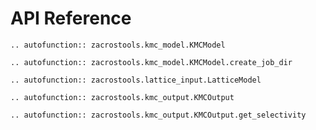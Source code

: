 # API Reference

```{eval-rst}
.. autofunction:: zacrostools.kmc_model.KMCModel
```

```{eval-rst}
.. autofunction:: zacrostools.kmc_model.KMCModel.create_job_dir
```

```{eval-rst}
.. autofunction:: zacrostools.lattice_input.LatticeModel
```

```{eval-rst}
.. autofunction:: zacrostools.kmc_output.KMCOutput
```

```{eval-rst}
.. autofunction:: zacrostools.kmc_output.KMCOutput.get_selectivity
```